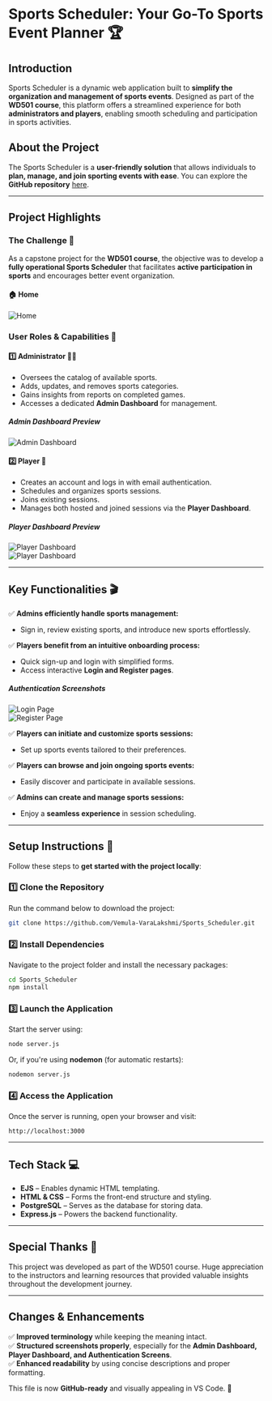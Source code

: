 # **Sports Scheduler: Your Go-To Sports Event Planner 🏆**

## **Introduction**  
Sports Scheduler is a dynamic web application built to **simplify the organization and management of sports events**. Designed as part of the **WD501 course**, this platform offers a streamlined experience for both **administrators and players**, enabling smooth scheduling and participation in sports activities.  

## **About the Project**  
The Sports Scheduler is a **user-friendly solution** that allows individuals to **plan, manage, and join sporting events with ease**. You can explore the **GitHub repository** [here](https://github.com/Vemula-VaraLakshmi/Sports_Scheduler).  

---

## **Project Highlights**  

### **The Challenge 🌟**  
As a capstone project for the **WD501 course**, the objective was to develop a **fully operational Sports Scheduler** that facilitates **active participation in sports** and encourages better event organization.  

#### **🏠 Home**  
![Home](homepic.png)  

### **User Roles & Capabilities 🚀**  

#### **1️⃣ Administrator 🧑‍💼**  
- Oversees the catalog of available sports.  
- Adds, updates, and removes sports categories.  
- Gains insights from reports on completed games.  
- Accesses a dedicated **Admin Dashboard** for management.  

##### **Admin Dashboard Preview**  
![Admin Dashboard](admindash.png)   

#### **2️⃣ Player 🏅**  
- Creates an account and logs in with email authentication.  
- Schedules and organizes sports sessions.  
- Joins existing sessions.  
- Manages both hosted and joined sessions via the **Player Dashboard**.  

##### **Player Dashboard Preview**  
![Player Dashboard](playerdash1.png)  
![Player Dashboard](playerdash2.png)  

---

## **Key Functionalities 🎬**  

✅ **Admins efficiently handle sports management:**  
- Sign in, review existing sports, and introduce new sports effortlessly.  

✅ **Players benefit from an intuitive onboarding process:**  
- Quick sign-up and login with simplified forms.  
- Access interactive **Login and Register pages**.  

##### **Authentication Screenshots**  
![Login Page](loginpic.png)  
![Register Page](registerpic.png)  

✅ **Players can initiate and customize sports sessions:**  
- Set up sports events tailored to their preferences.  

✅ **Players can browse and join ongoing sports events:**  
- Easily discover and participate in available sessions.  

✅ **Admins can create and manage sports sessions:**  
- Enjoy a **seamless experience** in session scheduling.  

---

## **Setup Instructions 🚀**  

Follow these steps to **get started with the project locally**:  

### **1️⃣ Clone the Repository**  
Run the command below to download the project:  
```sh
git clone https://github.com/Vemula-VaraLakshmi/Sports_Scheduler.git
```

### **2️⃣ Install Dependencies**  
Navigate to the project folder and install the necessary packages:  
```sh
cd Sports_Scheduler
npm install
```

### **3️⃣ Launch the Application**  
Start the server using:  
```sh
node server.js
```
Or, if you're using **nodemon** (for automatic restarts):  
```sh
nodemon server.js
```

### **4️⃣ Access the Application**  
Once the server is running, open your browser and visit:  
```
http://localhost:3000
```

---

## **Tech Stack 💻**  
- **EJS** – Enables dynamic HTML templating.  
- **HTML & CSS** – Forms the front-end structure and styling.  
- **PostgreSQL** – Serves as the database for storing data.  
- **Express.js** – Powers the backend functionality.  

---

## **Special Thanks 🙌**  
This project was developed as part of the WD501 course. Huge appreciation to the instructors and learning resources that provided valuable insights throughout the development journey.  

---

## **Changes & Enhancements**  
✅ **Improved terminology** while keeping the meaning intact.  
✅ **Structured screenshots properly**, especially for the **Admin Dashboard, Player Dashboard, and Authentication Screens**.  
✅ **Enhanced readability** by using concise descriptions and proper formatting.  

This file is now **GitHub-ready** and visually appealing in VS Code. 🚀  
